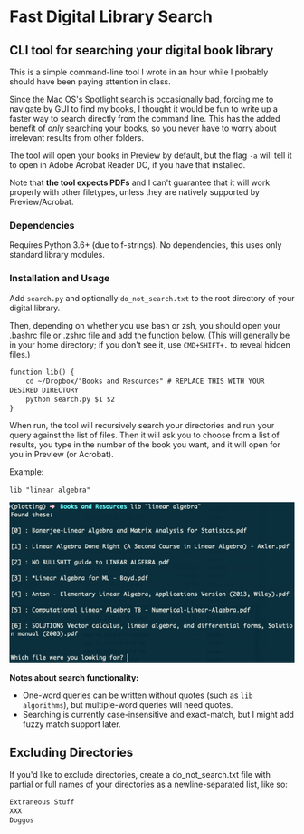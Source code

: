 # Fast Digital Library Search
## CLI tool for searching your digital book library

This is a simple command-line tool I wrote in an hour while I probably should have been paying attention in class.

Since the Mac OS's Spotlight search is occasionally bad, forcing me to navigate by GUI to find my books, I thought it would be fun to write up a faster way to search directly from the command line. This has the added benefit of *only* searching your books, so you never have to worry about irrelevant results from other folders.

The tool will open your books in Preview by default, but the flag `-a` will tell it to open in Adobe Acrobat Reader DC, if you have that installed.

Note that **the tool expects PDFs** and I can't guarantee that it will work properly with other filetypes, unless they are natively supported by Preview/Acrobat.

### Dependencies

Requires Python 3.6+ (due to f-strings). No dependencies, this uses only standard library modules. 

### Installation and Usage

Add `search.py` and optionally `do_not_search.txt` to the root directory of your digital library. 

Then, depending on whether you use bash or zsh, you should open your .bashrc file or .zshrc file and add the function below. (This will generally be in your home directory; if you don't see it, use `CMD+SHIFT+.` to reveal hidden files.)

```
function lib() {
    cd ~/Dropbox/"Books and Resources" # REPLACE THIS WITH YOUR DESIRED DIRECTORY
    python search.py $1 $2
}
```

When run, the tool will recursively search your directories and run your query against the list of files. Then it will ask you to choose from a list of results, you type in the number of the book you want, and it will open for you in Preview (or Acrobat).

Example:

`lib "linear algebra"`

![](./example_search.png)

**Notes about search functionality:**

- One-word queries can be written without quotes (such as `lib algorithms`), but multiple-word queries will need quotes.
- Searching is currently case-insensitive and exact-match, but I might add fuzzy match support later.

## Excluding Directories

If you'd like to exclude directories, create a do_not_search.txt file with partial or full names of your directories as a newline-separated list, like so:

```
Extraneous Stuff
XXX
Doggos
```

